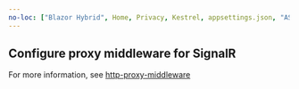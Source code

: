 ```yaml
---
no-loc: ["Blazor Hybrid", Home, Privacy, Kestrel, appsettings.json, "ASP.NET Core Identity", cookie, Cookie, Blazor, "Blazor Server", "Blazor WebAssembly", "Identity", "Let's Encrypt", Razor, SignalR]
---
```

## Configure proxy middleware for SignalR

For more information, see  [http-proxy-middleware](https://github.com/chimurai/http-proxy-middleware)
